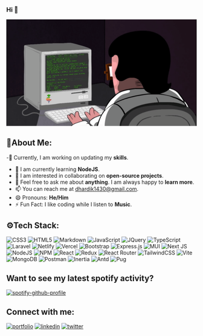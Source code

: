 ### Hi 👋

<!-- [![](https://visitcount.itsvg.in/api?id=hardik-143&label=Profile%20Views&icon=0&pretty=true)](https://visitcount.itsvg.in) -->

![Github readme banner](https://raw.githubusercontent.com/hardik-143/hardik-143/main/assets/profile.gif)

## 👋About Me:

-🔭 Currently, I am working on updating my **skills**.

- 🌱 I am currently learning **NodeJS**.
- 👯 I am interested in collaborating on **open-source projects**.
- 💬 Feel free to ask me about **anything**. I am always happy to **learn more**.
- 📫 You can reach me at dhardik1430@gmail.com.
- 😄 Pronouns: **He/Him**
- ⚡ Fun Fact: I like coding while I listen to **Music**.

## ⚙Tech Stack:

![CSS3](https://img.shields.io/badge/css3-254bde?style=for-the-badge&logo=css3&logoColor=white)
![HTML5](https://img.shields.io/badge/html5-de4a25?style=for-the-badge&logo=html5&logoColor=white)
![Markdown](https://img.shields.io/badge/markdown-000000?style=for-the-badge&logo=markdown&logoColor=white)
![JavaScript](https://img.shields.io/badge/javascript-f8e933?style=for-the-badge&logo=javascript&logoColor=black)
![JQuery](https://img.shields.io/badge/JQuery-0f64a7?style=for-the-badge&logo=jquery&logoColor=white)
![TypeScript](https://img.shields.io/badge/typescript-2f75c0?style=for-the-badge&logo=typescript&logoColor=white)
![Laravel](https://img.shields.io/badge/laravel-f02c1f?style=for-the-badge&logo=laravel&logoColor=white)
![Netlify](https://img.shields.io/badge/netlify-36bdba?style=for-the-badge&logo=netlify&logoColor=white)
![Vercel](https://img.shields.io/badge/vercel-000000?style=for-the-badge&logo=vercel&logoColor=white)
![Bootstrap](https://img.shields.io/badge/bootstrap-8520f6?style=for-the-badge&logo=bootstrap&logoColor=white)
![Express.js](https://img.shields.io/badge/express.js-5097ae?style=for-the-badge&logo=express&logoColor=white)
![MUI](https://img.shields.io/badge/MUI-067fff?style=for-the-badge&logo=mui&logoColor=white)
![Next JS](https://img.shields.io/badge/Next-black?style=for-the-badge&logo=next.js&logoColor=white)
![NodeJS](https://img.shields.io/badge/node.js-6DA55F?style=for-the-badge&logo=node.js&logoColor=white)
![NPM](https://img.shields.io/badge/NPM-c63535?style=for-the-badge&logo=npm&logoColor=white)
![React](https://img.shields.io/badge/react-000000?style=for-the-badge&logo=react&logoColor=%2361DAFB)
![Redux](https://img.shields.io/badge/redux-7649bc?style=for-the-badge&logo=redux&logoColor=white)
![React Router](https://img.shields.io/badge/React_Router-CA4245?style=for-the-badge&logo=react-router&logoColor=white)
![TailwindCSS](https://img.shields.io/badge/tailwindcss-38bdf8?style=for-the-badge&logo=tailwind-css&logoColor=white)
![Vite](https://img.shields.io/badge/vite-5aacf8?style=for-the-badge&logo=vite&logoColor=white)
![MongoDB](https://img.shields.io/badge/MongoDB-32a54e?style=for-the-badge&logo=mongodb&logoColor=white)
![Postman](https://img.shields.io/badge/Postman-f86c37?style=for-the-badge&logo=postman&logoColor=white)
![Inertia](https://img.shields.io/badge/inertia-5468ff?style=for-the-badge&logo=inertia&logoColor=white)
![Antd](https://img.shields.io/badge/antd-32c4fe?style=for-the-badge&logo=ant-design&logoColor=white)
![Pug](https://img.shields.io/badge/pug-ecc9a2?style=for-the-badge&logo=pug&logoColor=black)

## Want to see my latest spotify activity?

[![spotify-github-profile](https://spotify-github-profile.kittinanx.com/api/view?uid=hy8k0g4k3cevn6q3gza9ipwj7&cover_image=true&theme=default&show_offline=false&background_color=121212&interchange=false)](https://github.com/kittinan/spotify-github-profile)

## Connect with me:

[![portfolio](https://img.shields.io/badge/my_portfolio-000?style=for-the-badge&logo=ko-fi&logoColor=white)](https://thehardik.in//)
[![linkedin](https://img.shields.io/badge/linkedin-0A66C2?style=for-the-badge&logo=linkedin&logoColor=white)](https://www.linkedin.com/in/thehardik143/)
[![twitter](https://img.shields.io/badge/twitter-1DA1F2?style=for-the-badge&logo=twitter&logoColor=white)](https://twitter.com/__thehardik/)
